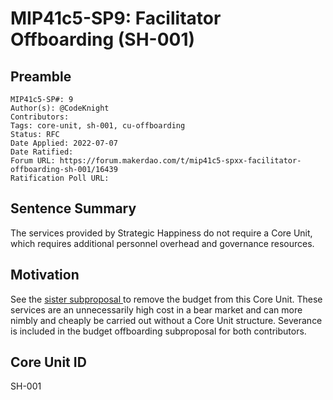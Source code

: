 # MIP41c5-SP9: Facilitator Offboarding (SH-001)

## Preamble

```
MIP41c5-SP#: 9
Author(s): @CodeKnight
Contributors:
Tags: core-unit, sh-001, cu-offboarding
Status: RFC
Date Applied: 2022-07-07
Date Ratified:
Forum URL: https://forum.makerdao.com/t/mip41c5-spxx-facilitator-offboarding-sh-001/16439
Ratification Poll URL:
```

## Sentence Summary

The services provided by Strategic Happiness do not require a Core Unit, which requires additional personnel overhead and governance resources.

## Motivation

See the [sister subproposal ](https://forum.makerdao.com/t/mip40c3-spxx-modify-strategic-happiness-core-unit-budget-sh-001/16438) to remove the budget from this Core Unit. These services are an unnecessarily high cost in a bear market and can more nimbly and cheaply be carried out without a Core Unit structure. Severance is included in the budget offboarding subproposal for both contributors.

## Core Unit ID

SH-001
